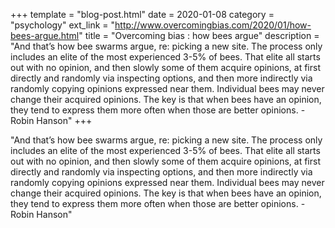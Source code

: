 +++
template = "blog-post.html"
date = 2020-01-08
category = "psychology"
ext_link = "http://www.overcomingbias.com/2020/01/how-bees-argue.html"
title = "Overcoming bias : how bees argue"
description = "And that’s how bee swarms argue, re: picking a new site. The process only includes an elite of the most experienced 3-5% of bees. That elite all starts out with no opinion, and then slowly some of them acquire opinions, at first directly and randomly via inspecting options, and then more indirectly via randomly copying opinions expressed near them. Individual bees may never change their acquired opinions. The key is that when bees have an opinion, they tend to express them more often when those are better opinions.  - Robin Hanson"
+++

"And that’s how bee swarms argue, re: picking a new site. The process only includes an elite of the most experienced 3-5% of bees. That elite all starts out with no opinion, and then slowly some of them acquire opinions, at first directly and randomly via inspecting options, and then more indirectly via randomly copying opinions expressed near them. Individual bees may never change their acquired opinions. The key is that when bees have an opinion, they tend to express them more often when those are better opinions.  - Robin Hanson"